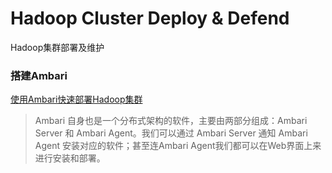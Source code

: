# Hadoop Cluster Deploy & Defend
Hadoop集群部署及维护

### 搭建Ambari
[使用Ambari快速部署Hadoop集群](https://developer.aliyun.com/article/706968)
> Ambari 自身也是一个分布式架构的软件，主要由两部分组成：Ambari Server 和 Ambari Agent。我们可以通过 Ambari Server 通知 Ambari Agent 安装对应的软件；甚至连Ambari Agent我们都可以在Web界面上来进行安装和部署。